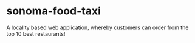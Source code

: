 # sonoma-food-taxi
A locality based web application, whereby customers can order from the top 10 best restaurants!
